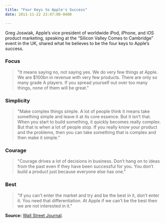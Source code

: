 ```yaml
---
title: "Four Keys to Apple's Success"
date: 2011-11-22 23:47:00-0400

---
```


Greg Joswiak, Apple’s vice president of worldwide iPod, iPhone, and iOS product marketing, speaking at the “Silicon Valley Comes to Cambridge” event in the UK, shared what he believes to be the four keys to Apple’s success.

### Focus

> "It means saying no, not saying yes. We do very few things at Apple. We are $100bn in revenue with very few products. There are only so many grade A players. If you spread yourself out over too many things, none of them will be great."

### Simplicity

> "Make complex things simple. A lot of people think it means take something simple and leave it at its core essence. But it isn’t that. When you start to build something, it quickly becomes really complex. But that is when a lot of people stop. If you really know your product and the problems, then you can take something that is complex and then make it simple."

### Courage

> "Courage drives a lot of decisions in business. Don’t hang on to ideas from the past even if they have been successful for you. You don’t build a product just because everyone else has one."

### Best

> "If you can’t enter the market and try and be the best in it, don’t enter it. You need that differentiation. At Apple if we can’t be the best then we are not interested in it."

**Source:** [Wall Street Journal](http://blogs.wsj.com/tech-europe/2011/11/18/four-keys-to-apples-success/).
